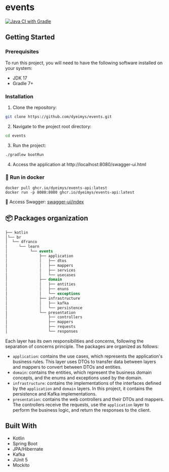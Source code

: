 # events
[![Java CI with Gradle](https://github.com/dyeimys/events/actions/workflows/gradle.yml/badge.svg)](https://github.com/dyeimys/events/actions/workflows/gradle.yml)


## Getting Started ##
### Prerequisites ##
To run this project, you will need to have the following software installed on your system:

- JDK 17
- Gradle 7+

### Installation ### 
1. Clone the repository: 
```bash
git clone https://github.com/dyeimys/events.git
```
2. Navigate to the project root directory: 
```bash
cd events
```
3. Run the project: 
```bash
./gradlew bootRun
```

4. Access the application at http://localhost:8080/swagger-ui.html
### :whale: Run in docker ###
```
docker pull ghcr.io/dyeimys/events-api:latest
docker run -p 8080:8080 ghcr.io/dyeimys/events-api:latest 
```

🔗 Access Swagger: [swagger-ui/index](http://localhost:8080/swagger-ui/index.html)

## :package: Packages organization
```sql
├── kotlin
│└── br
│  └── dfranco
│     └── learn
│          └── events
│              ├── application
│              │   ├── dtos
│              │   ├── mappers
│              │   ├── services
│              │   └── usecases
│              ├── domain
│              │   ├── entities
│              │   ├── enuns
│              │   └── exceptions
│              ├── infrastructure
│              │   ├── kafka
│              │   └── persistence
│              └── presentation
│                  ├── controllers
│                  ├── mappers
│                  ├── requests
│                  └── responses

```


Each layer has its own responsibilities and concerns, following the separation of concerns principle. The packages are organized as follows:

- `application`: contains the use cases, which represents the application's business rules. This layer uses DTOs to transfer data between layers and mappers to convert between DTOs and entities.
- `domain`: contains the entities, which represent the business domain concepts, and the enums and exceptions used by the domain.
- `infrastructure`: contains the implementations of the interfaces defined by the `application` and `domain` layers. In this project, it contains the persistence and Kafka implementations.
- `presentation`: contains the web controllers and their DTOs and mappers. The controllers receive the requests, use the `application` layer to perform the business logic, and return the responses to the client.

## Built With ##
 - Kotlin
 - Spring Boot
 - JPA/Hibernate
 - Kafka
 - JUnit 5
 - Mockito
